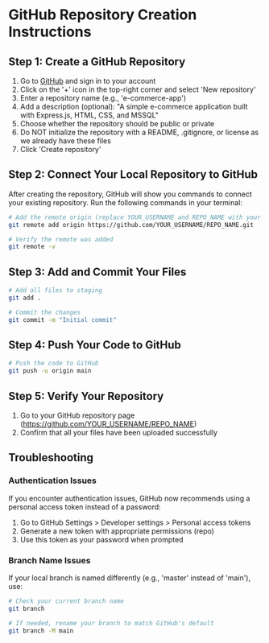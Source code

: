 # GitHub Repository Creation Instructions

## Step 1: Create a GitHub Repository

1. Go to [GitHub](https://github.com/) and sign in to your account
2. Click on the '+' icon in the top-right corner and select 'New repository'
3. Enter a repository name (e.g., 'e-commerce-app')
4. Add a description (optional): "A simple e-commerce application built with Express.js, HTML, CSS, and MSSQL"
5. Choose whether the repository should be public or private
6. Do NOT initialize the repository with a README, .gitignore, or license as we already have these files
7. Click 'Create repository'

## Step 2: Connect Your Local Repository to GitHub

After creating the repository, GitHub will show you commands to connect your existing repository. Run the following commands in your terminal:

```bash
# Add the remote origin (replace YOUR_USERNAME and REPO_NAME with your GitHub username and repository name)
git remote add origin https://github.com/YOUR_USERNAME/REPO_NAME.git

# Verify the remote was added
git remote -v
```

## Step 3: Add and Commit Your Files

```bash
# Add all files to staging
git add .

# Commit the changes
git commit -m "Initial commit"
```

## Step 4: Push Your Code to GitHub

```bash
# Push the code to GitHub
git push -u origin main
```

## Step 5: Verify Your Repository

1. Go to your GitHub repository page (https://github.com/YOUR_USERNAME/REPO_NAME)
2. Confirm that all your files have been uploaded successfully

## Troubleshooting

### Authentication Issues

If you encounter authentication issues, GitHub now recommends using a personal access token instead of a password:

1. Go to GitHub Settings > Developer settings > Personal access tokens
2. Generate a new token with appropriate permissions (repo)
3. Use this token as your password when prompted

### Branch Name Issues

If your local branch is named differently (e.g., 'master' instead of 'main'), use:

```bash
# Check your current branch name
git branch

# If needed, rename your branch to match GitHub's default
git branch -M main
```